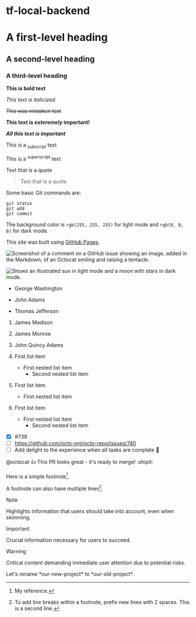 # tf-local-backend

# A first-level heading
## A second-level heading
### A third-level heading

**This is bold text**

_This text is italicized_

~~This was mistaken text~~

**This text is _exteremely_ important!**

***All this text is important***

This is a <sub>subscript</sub> text

This is a <sup>superscript</sup> text

Text that is a quote

> Text that is a quote

Some basic Git commands are:
```
git status
git add
git commit
```

The background color is `rgb(255, 255, 255)` for light mode and `rgb(0, 0, 0)` for dark mode.

This site was built using [GitHub Pages](https://pages.github.com/).

![Screenshot of a comment on a GitHub issue showing an image, added in the Markdown, of an Octocat smiling and raising a tentacle.](https://myoctocat.com/assets/images/base-octocat.svg)

<picture>
  <source media="(prefers-color-scheme: dark)" srcset="https://user-images.githubusercontent.com/25423296/163456776-7f95b81a-f1ed-45f7-b7ab-8fa810d529fa.png">
  <source media="(prefers-color-scheme: light)" srcset="https://user-images.githubusercontent.com/25423296/163456779-a8556205-d0a5-45e2-ac17-42d089e3c3f8.png">
  <img alt="Shows an illustrated sun in light mode and a moon with stars in dark mode." src="https://user-images.githubusercontent.com/25423296/163456779-a8556205-d0a5-45e2-ac17-42d089e3c3f8.png">
</picture>

- George Washington
* John Adams
+ Thomas Jefferson

1. James Madison
1. James Monroe
1. John Quincy Adams

1. First list item
   - First nested list item
     - Second nested list item

100. First list item
     - First nested list item

100. First list item
       - First nested list item
         - Second nested list item

- [x] #739
- [ ] https://github.com/octo-org/octo-repo/issues/740
- [ ] Add delight to the experience when all tasks are complete :tada:

@octocat :+1: This PR looks great - it's ready to merge! :shipit:

Here is a simple footnote[^1].

A footnote can also have multiple lines[^2].

[^1]: My reference.
[^2]: To add line breaks within a footnote, prefix new lines with 2 spaces.
  This is a second line.

> [!NOTE]
> Highlights information that users should take into account, even when skimming.

> [!IMPORTANT]
> Crucial information necessary for users to succeed.

> [!WARNING]
> Critical content demanding immediate user attention due to potential risks.

<!-- This content will not appear in the rendered Markdown -->

Let's rename \*our-new-project\* to \*our-old-project\*.
